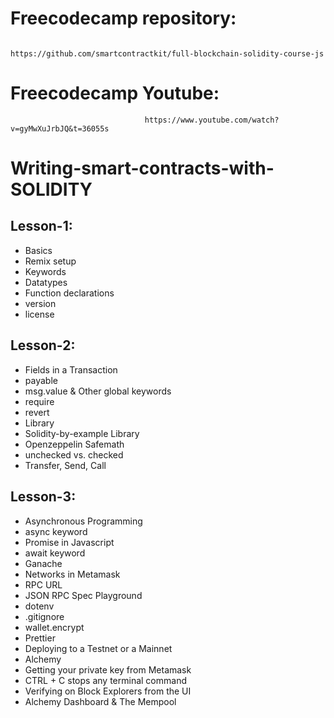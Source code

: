 # Freecodecamp repository:

                                  https://github.com/smartcontractkit/full-blockchain-solidity-course-js


# Freecodecamp Youtube:

                                  https://www.youtube.com/watch?v=gyMwXuJrbJQ&t=36055s


# Writing-smart-contracts-with-SOLIDITY

## Lesson-1:

- Basics
- Remix setup
- Keywords
- Datatypes
- Function declarations
- version
- license

## Lesson-2:

- Fields in a Transaction
- payable
- msg.value & Other global keywords
- require
- revert
- Library
- Solidity-by-example Library
- Openzeppelin Safemath
- unchecked vs. checked
- Transfer, Send, Call

## Lesson-3:

- Asynchronous Programming
- async keyword
- Promise in Javascript
- await keyword
- Ganache
- Networks in Metamask
- RPC URL
- JSON RPC Spec Playground
- dotenv
- .gitignore
- wallet.encrypt
- Prettier
- Deploying to a Testnet or a Mainnet
- Alchemy
- Getting your private key from Metamask
- CTRL + C stops any terminal command
- Verifying on Block Explorers from the UI
- Alchemy Dashboard & The Mempool
